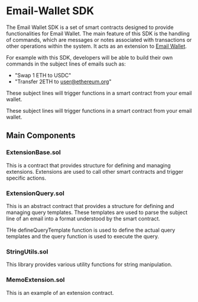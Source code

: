 # Email-Wallet SDK

The Email Wallet SDK is a set of smart contracts designed to provide functionalities for Email Wallet. The main feature of this SDK is the handling of commands, which are messages or notes associated with transactions or other operations within the system. It acts as an extension to [Email Wallet](www.emailwallet.org).

For example with this SDK, developers will be able to build their own commands in the subject lines of emails such as:

* "Swap 1 ETH to USDC"
* "Transfer 2ETH to user@ethereum.org"

These subject lines will trigger functions in a smart contract from your email wallet.

These subject lines will trigger functions in a smart contract from your email wallet.

## Main Components

### ExtensionBase.sol

This is a contract that provides structure for defining and managing extensions. Extensions are used to call other smart contracts and trigger specific actions.

### ExtensionQuery.sol

This is an abstract contract that provides a structure for defining and managing query templates. These templates are used to parse the subject line of an email into a format understood by the smart contract.

THe defineQueryTemplate function is used to define the actual query templates and the query function is used to execute the query.

### StringUtils.sol

This library provides various utility functions for string manipulation.

### MemoExtension.sol

This is an example of an extension contract.

